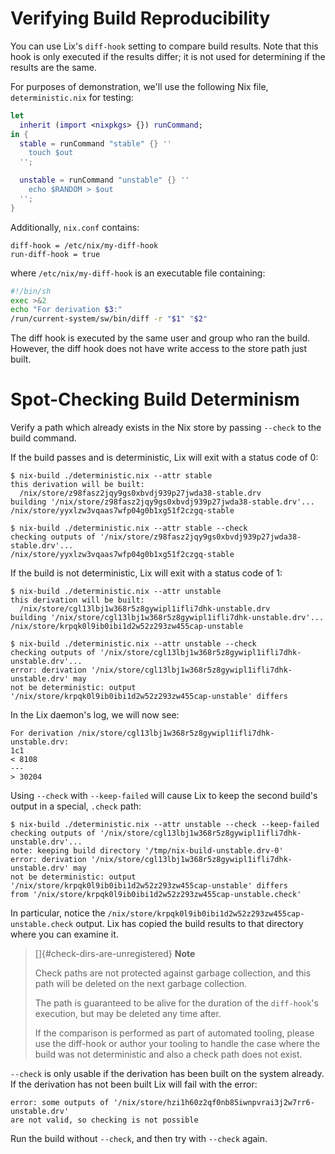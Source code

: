 # Verifying Build Reproducibility

You can use Lix's `diff-hook` setting to compare build results. Note
that this hook is only executed if the results differ; it is not used
for determining if the results are the same.

For purposes of demonstration, we'll use the following Nix file,
`deterministic.nix` for testing:

```nix
let
  inherit (import <nixpkgs> {}) runCommand;
in {
  stable = runCommand "stable" {} ''
    touch $out
  '';

  unstable = runCommand "unstable" {} ''
    echo $RANDOM > $out
  '';
}
```

Additionally, `nix.conf` contains:

    diff-hook = /etc/nix/my-diff-hook
    run-diff-hook = true

where `/etc/nix/my-diff-hook` is an executable file containing:

```bash
#!/bin/sh
exec >&2
echo "For derivation $3:"
/run/current-system/sw/bin/diff -r "$1" "$2"
```

The diff hook is executed by the same user and group who ran the build.
However, the diff hook does not have write access to the store path just
built.

# Spot-Checking Build Determinism

Verify a path which already exists in the Nix store by passing `--check`
to the build command.

If the build passes and is deterministic, Lix will exit with a status
code of 0:

```console
$ nix-build ./deterministic.nix --attr stable
this derivation will be built:
  /nix/store/z98fasz2jqy9gs0xbvdj939p27jwda38-stable.drv
building '/nix/store/z98fasz2jqy9gs0xbvdj939p27jwda38-stable.drv'...
/nix/store/yyxlzw3vqaas7wfp04g0b1xg51f2czgq-stable

$ nix-build ./deterministic.nix --attr stable --check
checking outputs of '/nix/store/z98fasz2jqy9gs0xbvdj939p27jwda38-stable.drv'...
/nix/store/yyxlzw3vqaas7wfp04g0b1xg51f2czgq-stable
```

If the build is not deterministic, Lix will exit with a status code of
1:

```console
$ nix-build ./deterministic.nix --attr unstable
this derivation will be built:
  /nix/store/cgl13lbj1w368r5z8gywipl1ifli7dhk-unstable.drv
building '/nix/store/cgl13lbj1w368r5z8gywipl1ifli7dhk-unstable.drv'...
/nix/store/krpqk0l9ib0ibi1d2w52z293zw455cap-unstable

$ nix-build ./deterministic.nix --attr unstable --check
checking outputs of '/nix/store/cgl13lbj1w368r5z8gywipl1ifli7dhk-unstable.drv'...
error: derivation '/nix/store/cgl13lbj1w368r5z8gywipl1ifli7dhk-unstable.drv' may
not be deterministic: output '/nix/store/krpqk0l9ib0ibi1d2w52z293zw455cap-unstable' differs
```

In the Lix daemon's log, we will now see:

```
For derivation /nix/store/cgl13lbj1w368r5z8gywipl1ifli7dhk-unstable.drv:
1c1
< 8108
---
> 30204
```

Using `--check` with `--keep-failed` will cause Lix to keep the second
build's output in a special, `.check` path:

```console
$ nix-build ./deterministic.nix --attr unstable --check --keep-failed
checking outputs of '/nix/store/cgl13lbj1w368r5z8gywipl1ifli7dhk-unstable.drv'...
note: keeping build directory '/tmp/nix-build-unstable.drv-0'
error: derivation '/nix/store/cgl13lbj1w368r5z8gywipl1ifli7dhk-unstable.drv' may
not be deterministic: output '/nix/store/krpqk0l9ib0ibi1d2w52z293zw455cap-unstable' differs
from '/nix/store/krpqk0l9ib0ibi1d2w52z293zw455cap-unstable.check'
```

In particular, notice the
`/nix/store/krpqk0l9ib0ibi1d2w52z293zw455cap-unstable.check` output. Lix
has copied the build results to that directory where you can examine it.

> []{#check-dirs-are-unregistered} **Note**
>
> Check paths are not protected against garbage collection, and this
> path will be deleted on the next garbage collection.
>
> The path is guaranteed to be alive for the duration of
> the `diff-hook`'s execution, but may be deleted any time after.
>
> If the comparison is performed as part of automated tooling, please
> use the diff-hook or author your tooling to handle the case where the
> build was not deterministic and also a check path does not exist.

`--check` is only usable if the derivation has been built on the system
already. If the derivation has not been built Lix will fail with the
error:

    error: some outputs of '/nix/store/hzi1h60z2qf0nb85iwnpvrai3j2w7rr6-unstable.drv'
    are not valid, so checking is not possible

Run the build without `--check`, and then try with `--check` again.
